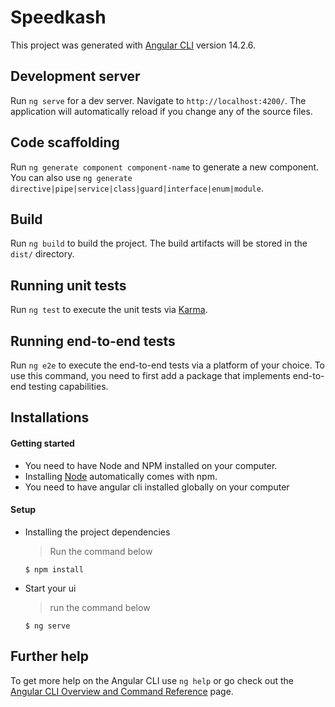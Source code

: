 # Speedkash

This project was generated with [Angular CLI](https://github.com/angular/angular-cli) version 14.2.6.

## Development server

Run `ng serve` for a dev server. Navigate to `http://localhost:4200/`. The application will automatically reload if you change any of the source files.

## Code scaffolding

Run `ng generate component component-name` to generate a new component. You can also use `ng generate directive|pipe|service|class|guard|interface|enum|module`.

## Build

Run `ng build` to build the project. The build artifacts will be stored in the `dist/` directory.

## Running unit tests

Run `ng test` to execute the unit tests via [Karma](https://karma-runner.github.io).

## Running end-to-end tests

Run `ng e2e` to execute the end-to-end tests via a platform of your choice. To use this command, you need to first add a package that implements end-to-end testing capabilities.

## Installations

#### Getting started

- You need to have Node and NPM installed on your computer.
- Installing [Node](node) automatically comes with npm.
- You need to have angular cli installed globally on your computer

#### Setup

- Installing the project dependencies
  > Run the command below
  ```shell
  $ npm install
  ```
  
- Start your ui
  > run the command below
  ```shell
  $ ng serve
  ```

## Further help

To get more help on the Angular CLI use `ng help` or go check out the [Angular CLI Overview and Command Reference](https://angular.io/cli) page.
